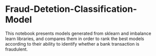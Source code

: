 # Fraud-Detetion-Classification-Model
This notebook presents models generated from sklearn and imbalance learn libraries, and compares them in order to rank the best models according to their ability to identify whether a bank transaction is fraudulent.
